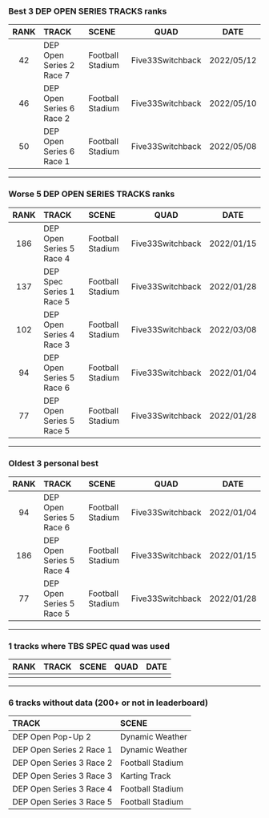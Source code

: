 ### Best 3 DEP OPEN SERIES TRACKS ranks
|RANK|TRACK|SCENE|QUAD|DATE|
|:---:|:---|:---|:---:|:---:|
|42|DEP Open Series 2 Race 7|Football Stadium|Five33Switchback|2022/05/12|
|46|DEP Open Series 6 Race 2|Football Stadium|Five33Switchback|2022/05/10|
|50|DEP Open Series 6 Race 1|Football Stadium|Five33Switchback|2022/05/08|
---
### Worse 5 DEP OPEN SERIES TRACKS ranks
|RANK|TRACK|SCENE|QUAD|DATE|
|:---:|:---|:---|:---:|:---:|
|186|DEP Open Series 5 Race 4|Football Stadium|Five33Switchback|2022/01/15|
|137|DEP Spec Series 1 Race 5|Football Stadium|Five33Switchback|2022/01/28|
|102|DEP Open Series 4 Race 3|Football Stadium|Five33Switchback|2022/03/08|
|94|DEP Open Series 5 Race 6|Football Stadium|Five33Switchback|2022/01/04|
|77|DEP Open Series 5 Race 5|Football Stadium|Five33Switchback|2022/01/28|
---
### Oldest 3 personal best
|RANK|TRACK|SCENE|QUAD|DATE|
|:---:|:---|:---|:---:|:---:|
|94|DEP Open Series 5 Race 6|Football Stadium|Five33Switchback|2022/01/04|
|186|DEP Open Series 5 Race 4|Football Stadium|Five33Switchback|2022/01/15|
|77|DEP Open Series 5 Race 5|Football Stadium|Five33Switchback|2022/01/28|
---
### 1 tracks where TBS SPEC quad was used
|RANK|TRACK|SCENE|QUAD|DATE|
|:---:|:---|:---|:---:|:---:|
||||||
---
### 6 tracks without data (200+ or not in leaderboard)
|TRACK|SCENE|
|:---|:---|
|DEP Open Pop-Up 2|Dynamic Weather|
|DEP Open Series 2 Race 1|Dynamic Weather|
|DEP Open Series 3 Race 2|Football Stadium|
|DEP Open Series 3 Race 3|Karting Track|
|DEP Open Series 3 Race 4|Football Stadium|
|DEP Open Series 3 Race 5|Football Stadium|
